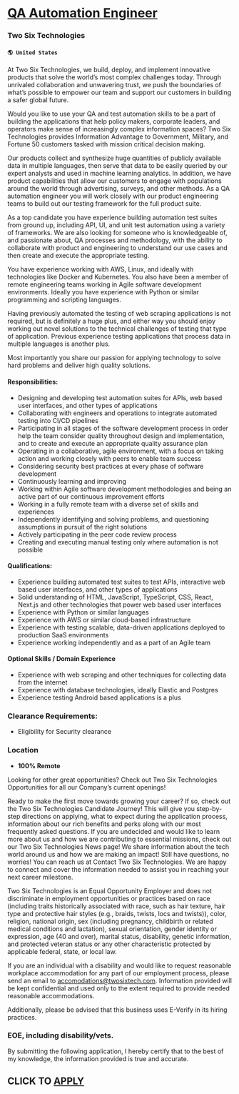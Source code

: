# [QA Automation Engineer](https://www.remotewlb.com/apply/qa-automation-engineer-72840)  
### Two Six Technologies  
#### `🌎 United States`  

At Two Six Technologies, we build, deploy, and implement innovative products that solve the world’s most complex challenges today. Through unrivaled collaboration and unwavering trust, we push the boundaries of what’s possible to empower our team and support our customers in building a safer global future.

Would you like to use your QA and test automation skills to be a part of building the applications that help policy makers, corporate leaders, and operators make sense of increasingly complex information spaces? Two Six Technologies provides Information Advantage to Government, Military, and Fortune 50 customers tasked with mission critical decision making.

Our products collect and synthesize huge quantities of publicly available data in multiple languages, then serve that data to be easily queried by our expert analysts and used in machine learning analytics. In addition, we have product capabilities that allow our customers to engage with populations around the world through advertising, surveys, and other methods. As a QA automation engineer you will work closely with our product engineering teams to build out our testing framework for the full product suite.

As a top candidate you have experience building automation test suites from ground up, including API, UI, and unit test automation using a variety of frameworks. We are also looking for someone who is knowledgeable of, and passionate about, QA processes and methodology, with the ability to collaborate with product and engineering to understand our use cases and then create and execute the appropriate testing.

You have experience working with AWS, Linux, and ideally with technologies like Docker and Kubernetes. You also have been a member of remote engineering teams working in Agile software development environments. Ideally you have experience with Python or similar programming and scripting languages.

Having previously automated the testing of web scraping applications is not required, but is definitely a huge plus, and either way you should enjoy working out novel solutions to the technical challenges of testing that type of application. Previous experience testing applications that process data in multiple languages is another plus.

Most importantly you share our passion for applying technology to solve hard problems and deliver high quality solutions.

#### **Responsibilities:**

  * Designing and developing test automation suites for APIs, web based user interfaces, and other types of applications
  * Collaborating with engineers and operations to integrate automated testing into CI/CD pipelines
  * Participating in all stages of the software development process in order help the team consider quality throughout design and implementation, and to create and execute an appropriate quality assurance plan
  * Operating in a collaborative, agile environment, with a focus on taking action and working closely with peers to enable team success
  * Considering security best practices at every phase of software development
  * Continuously learning and improving
  * Working within Agile software development methodologies and being an active part of our continuous improvement efforts
  * Working in a fully remote team with a diverse set of skills and experiences
  * Independently identifying and solving problems, and questioning assumptions in pursuit of the right solutions 
  * Actively participating in the peer code review process
  * Creating and executing manual testing only where automation is not possible

####  **Qualifications:**

  * Experience building automated test suites to test APIs, interactive web based user interfaces, and other types of applications 
  * Solid understanding of HTML, JavaScript, TypeScript, CSS, React, Next.js and other technologies that power web based user interfaces
  * Experience with Python or similar languages 
  * Experience with AWS or similar cloud-based infrastructure
  * Experience with testing scalable, data-driven applications deployed to production SaaS environments
  * Experience working independently and as a part of an Agile team

####  **Optional Skills / Domain Experience**

  * Experience with web scraping and other techniques for collecting data from the internet
  * Experience with database technologies, ideally Elastic and Postgres
  * Experience testing Android based applications is a plus

### Clearance Requirements:

  * Eligibility for Security clearance

### Location

  *  **100% Remote**

Looking for other great opportunities? Check out Two Six Technologies Opportunities for all our Company’s current openings!

Ready to make the first move towards growing your career? If so, check out the Two Six Technologies Candidate Journey! This will give you step-by-step directions on applying, what to expect during the application process, information about our rich benefits and perks along with our most frequently asked questions. If you are undecided and would like to learn more about us and how we are contributing to essential missions, check out our Two Six Technologies News page! We share information about the tech world around us and how we are making an impact! Still have questions, no worries! You can reach us at Contact Two Six Technologies. We are happy to connect and cover the information needed to assist you in reaching your next career milestone.

Two Six Technologies is an Equal Opportunity Employer and does not discriminate in employment opportunities or practices based on race (including traits historically associated with race, such as hair texture, hair type and protective hair styles (e.g., braids, twists, locs and twists)), color, religion, national origin, sex (including pregnancy, childbirth or related medical conditions and lactation), sexual orientation, gender identity or expression, age (40 and over), marital status, disability, genetic information, and protected veteran status or any other characteristic protected by applicable federal, state, or local law.

If you are an individual with a disability and would like to request reasonable workplace accommodation for any part of our employment process, please send an email to accomodations@twosixtech.com. Information provided will be kept confidential and used only to the extent required to provide needed reasonable accommodations.

Additionally, please be advised that this business uses E-Verify in its hiring practices.

### EOE, including disability/vets.

By submitting the following application, I hereby certify that to the best of my knowledge, the information provided is true and accurate.

  
## CLICK TO [APPLY](https://www.remotewlb.com/apply/qa-automation-engineer-72840)


